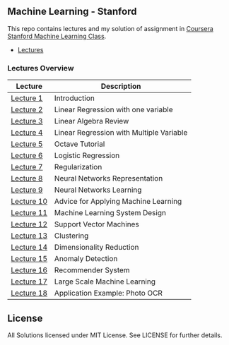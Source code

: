 Machine Learning - Stanford
---

This repo contains lectures and my solution of assignment in [Coursera Stanford Machine Learning Class](https://www.coursera.org/learn/machine-learning).

-  [Lectures](https://github.com/tuanvu216/coursera-stanford/tree/master/machine_learning/lecture)

### Lectures Overview

| Lecture | Description |
|--------------------------------------------------------------------------------------------------------------|-------------------------------------------------------------------------------------------------------------------------------------------------------------------|
| [Lecture 1](https://github.com/tuanvu216/coursera-stanford/tree/master/machine_learning/lecture/week_1/i_introduction) | Introduction |
| [Lecture 2](https://github.com/tuanvu216/coursera-stanford/tree/master/machine_learning/lecture/week_1/ii_linear_regression_with_one_variable_week_1) | Linear Regression with one variable |
| [Lecture 3](https://github.com/tuanvu216/coursera-stanford/tree/master/machine_learning/lecture/week_1/ii_linear_regression_with_one_variable_week_1) | Linear Algebra Review |
| [Lecture 4](https://github.com/tuanvu216/coursera-stanford/tree/master/machine_learning/lecture/week_2/iv_linear_regression_with_multiple_variables_week_2) | Linear Regression with Multiple Variable |
| [Lecture 5](https://github.com/tuanvu216/coursera-stanford/tree/master/machine_learning/lecture/week_2/v_octave_tutorial_week_2) | Octave Tutorial |
| [Lecture 6](https://github.com/tuanvu216/coursera-stanford/tree/master/machine_learning/lecture/week_3/vi_logistic_regression) | Logistic Regression |
| [Lecture 7](https://github.com/tuanvu216/coursera-stanford/tree/master/machine_learning/lecture/week_3/vii_regularization) | Regularization |
| [Lecture 8](https://github.com/tuanvu216/coursera-stanford/tree/master/machine_learning/lecture/week_4/viii_neural_networks_representation) | Neural Networks Representation |
| [Lecture 9](https://github.com/tuanvu216/coursera-stanford/tree/master/machine_learning/lecture/week_5/ix_neural_networks_learning) | Neural Networks Learning |
| [Lecture 10](https://github.com/tuanvu216/coursera-stanford/tree/master/machine_learning/lecture/week_6/x_advice_for_applying_machine_learning) | Advice for Applying Machine Learning |
| [Lecture 11](https://github.com/tuanvu216/coursera-stanford/tree/master/machine_learning/lecture/week_6/xi_machine_learning_system_design) | Machine Learning System Design |
| [Lecture 12](https://github.com/tuanvu216/coursera-stanford/tree/master/machine_learning/lecture/week_7/xii_support_vector_machines) | Support Vector Machines |
| [Lecture 13](https://github.com/tuanvu216/coursera-stanford/tree/master/machine_learning/lecture/week_8/xiii_clustering) | Clustering |
| [Lecture 14](https://github.com/tuanvu216/coursera-stanford/tree/master/machine_learning/lecture/week_8/xiv_dimensionality_reduction) | Dimensionality Reduction |
| [Lecture 15](https://github.com/tuanvu216/coursera-stanford/tree/master/machine_learning/lecture/week_9/xv_anomaly_detection) | Anomaly Detection |
| [Lecture 16](https://github.com/tuanvu216/coursera-stanford/tree/master/machine_learning/lecture/week_9/xvi_recommender_systems) | Recommender System |
| [Lecture 17](https://github.com/tuanvu216/coursera-stanford/tree/master/machine_learning/lecture/week_10/xvii_large_scale_machine_learning) | Large Scale Machine Learning |
| [Lecture 18](https://github.com/tuanvu216/coursera-stanford/tree/master/machine_learning/lecture/week_11) | Application Example: Photo OCR |


## License

All Solutions licensed under MIT License. See LICENSE for further details.
